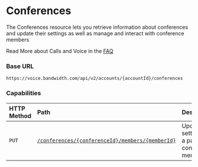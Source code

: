 # Conferences
The Conferences resource lets you retrieve information about conferences and update their settings as well as manage and interact with conference members

<aside class="alert general small">
<p>
Read More about Calls and Voice in the <a href="http://dev.bandwidth.com/faq/#voice">FAQ</a>
</p>
</aside>

### Base URL

`https://voice.bandwidth.com/api/v2/accounts/{accountId}/conferences`

### Capabilities

| HTTP Method                        | Path                                                                                            | Description                                                                  |
|:-----------------------------------|:------------------------------------------------------------------------------------------------|:-----------------------------------------------------------------------------|
| <code class="put">PUT</code>       | [`/conferences/{conferenceId}/members/{memberId}`](../conferences/putConferenceMember.md)       | Updates settings for a particular conference member                          |
